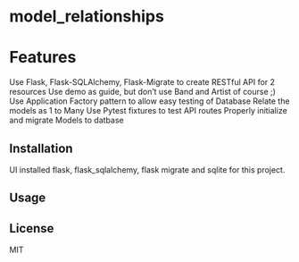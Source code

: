 # model_relationships

# Features
Use Flask, Flask-SQLAlchemy, Flask-Migrate to create RESTful API for 2 resources
Use demo as guide, but don’t use Band and Artist of course ;)
Use Application Factory pattern to allow easy testing of Database
Relate the models as 1 to Many
Use Pytest fixtures to test API routes
Properly initialize and migrate Models to datbase

## Installation

UI installed flask, flask_sqlalchemy, flask migrate and sqlite for this project.

## Usage



## License
MIT